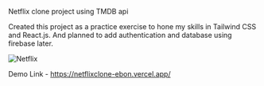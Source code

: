 Netflix clone project using TMDB api

Created this project as a practice exercise to hone my skills in Tailwind CSS and React.js. And planned to add authentication and database using firebase later.


![Netflix](https://github.com/HtutKyaw99/netflix-clone/assets/71307967/d3ad8bee-9160-47b2-97a0-ef117490ad9d)

Demo Link - https://netflixclone-ebon.vercel.app/


